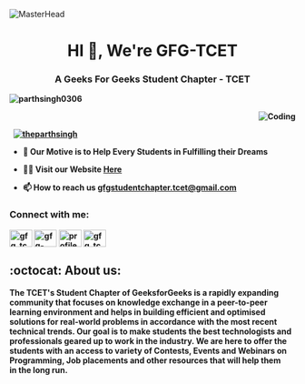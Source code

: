 ![MasterHead](https://media-exp1.licdn.com/dms/image/D4E16AQF36HBUeGIH0Q/profile-displaybackgroundimage-shrink_350_1400/0/1666419841143?e=1673481600&v=beta&t=cOJ2yFyMrqUjiFwOvwQDrZ2Q3hbMM8ocb5C5P9cf-8Y)
<h1 align="center">HI 👋, We're GFG-TCET</h1>
<b><h3 align="center">A Geeks For Geeks Student Chapter - TCET</h3><b/>
<!-- <iframe src="https://giphy.com/embed/ceXpKv9Qkte834KO3P" width="479" height="480" frameBorder="0" class="giphy-embed" allowFullScreen></iframe><p><a href="https://giphy.com/gifs/transparent-ceXpKv9Qkte834KO3P">via GIPHY</a></p> -->
<!-- <img  align="right" alt="Coding" width="400" height="300" src="https://media.geeksforgeeks.org/wp-content/uploads/20220413171711/gfgblack.png"> -->
<!--   <p>
<img  align="right" alt="Coding" width="400" height="300" src="https://media.geeksforgeeks.org/wp-content/uploads/20210608021423/Output.gif">
  </p> -->
  
<p align="left">    <img src="https://komarev.com/ghpvc/?username=GFG-TCET&label=Profile%20views&color=0e75b6&style=flat" alt="parthsingh0306" /> </p>

   <p>&nbsp;
<img  align="right" alt="Coding"   src="https://media.giphy.com/media/ceXpKv9Qkte834KO3P/giphy.gif">
  </p>
<!--   <p></p> -->
<p align="left">&nbsp; <a href="https://twitter.com/GFG_TCET" target="blank"><img src="https://img.shields.io/twitter/follow/GFG_TCET?logo=twitter&style=for-the-badge" alt="theparthsingh" /></a> </p>

- 🌱 Our Motive is to Help Every Students in Fulfilling their **Dreams** 

- 👨‍💻 Visit our Website [Here](https://gfg-tcet.netlify.app/)

- 📫 How to reach us **gfgstudentchapter.tcet@gmail.com**

  
<h3 align="left">Connect with me:</h3>
<p align="left">
<a href="https://twitter.com/gfg_tcet" target="blank"><img align="center" src="https://raw.githubusercontent.com/rahuldkjain/github-profile-readme-generator/master/src/images/icons/Social/twitter.svg" alt="gfg_tcet" height="30" width="40" /></a>
<a href="https://www.linkedin.com/company/gfg-tcet/mycompany/" target="blank"><img align="center" src="https://raw.githubusercontent.com/rahuldkjain/github-profile-readme-generator/master/src/images/icons/Social/linked-in-alt.svg" alt="gfg-tcet-9125a6254" height="30" width="40" /></a>
<a href="https://fb.com/profile.php?id=100087253442688" target="blank"><img align="center" src="https://raw.githubusercontent.com/rahuldkjain/github-profile-readme-generator/master/src/images/icons/Social/facebook.svg" alt="profile.php?id=100087253442688" height="30" width="40" /></a>
<a href="https://instagram.com/gfg_tcet" target="blank"><img align="center" src="https://raw.githubusercontent.com/rahuldkjain/github-profile-readme-generator/master/src/images/icons/Social/instagram.svg" alt="gfg_tcet" height="30" width="40" /></a>
</p>

<!-- <h3 align="left">Languages and Tools:</h3>
<p align="left"> <a href="https://www.cprogramming.com/" target="_blank" rel="noreferrer"> <img src="https://raw.githubusercontent.com/devicons/devicon/master/icons/c/c-original.svg" alt="c" width="40" height="40"/> </a> <a href="https://www.w3schools.com/cpp/" target="_blank" rel="noreferrer"> <img src="https://raw.githubusercontent.com/devicons/devicon/master/icons/cplusplus/cplusplus-original.svg" alt="cplusplus" width="40" height="40"/> </a> <a href="https://www.w3schools.com/css/" target="_blank" rel="noreferrer"> <img src="https://raw.githubusercontent.com/devicons/devicon/master/icons/css3/css3-original-wordmark.svg" alt="css3" width="40" height="40"/> </a> <a href="https://git-scm.com/" target="_blank" rel="noreferrer"> <img src="https://www.vectorlogo.zone/logos/git-scm/git-scm-icon.svg" alt="git" width="40" height="40"/> </a> <a href="https://www.w3.org/html/" target="_blank" rel="noreferrer"> <img src="https://raw.githubusercontent.com/devicons/devicon/master/icons/html5/html5-original-wordmark.svg" alt="html5" width="40" height="40"/> </a> <a href="https://www.java.com" target="_blank" rel="noreferrer"> <img src="https://raw.githubusercontent.com/devicons/devicon/master/icons/java/java-original.svg" alt="java" width="40" height="40"/> </a> <a href="https://www.mysql.com/" target="_blank" rel="noreferrer"> <img src="https://raw.githubusercontent.com/devicons/devicon/master/icons/mysql/mysql-original-wordmark.svg" alt="mysql" width="40" height="40"/> </a> </p> -->

<!-- <p><img align="left" src="https://github-readme-stats.vercel.app/api/top-langs?username=parthsingh0306&show_icons=true&locale=en&layout=compact" alt="parthsingh0306" /></p> -->
<!-- <p><img align="center" src="https://github-readme-streak-stats.herokuapp.com/?user=parthsingh0306&" alt="parthsingh0306" />
<img align="center" src="https://github-readme-stats.vercel.app/api?username=parthsingh0306&show_icons=true&locale=en" alt="parthsingh0306" /></p>
<p align="center"><img align="center" src="https://github-readme-stats.vercel.app/api/top-langs?username=parthsingh0306&show_icons=true&locale=en&layout=compact" alt="parthsingh0306" /></p> -->
<!-- <p><img align="center" src="https://github-readme-streak-stats.herokuapp.com/?user=parthsingh0306&" alt="parthsingh0306" /></p> -->

## :octocat: About us:
The **TCET's Student Chapter of GeeksforGeeks** is a rapidly expanding community that focuses on knowledge exchange in a peer-to-peer learning environment and helps in building efficient and optimised solutions for real-world problems in accordance with the most recent technical trends. Our goal is to make students the best technologists and professionals geared up to work in the industry. We are here to offer the students with an access to variety of Contests, Events and Webinars on Programming, Job placements and other resources that will help them in the long run.

